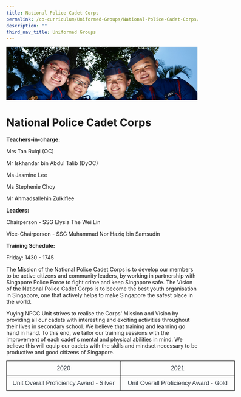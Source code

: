 ```yaml
---
title: National Police Cadet Corps
permalink: /co-curriculum/Uniformed-Groups/National-Police-Cadet-Corps/
description: ""
third_nav_title: Uniformed Groups
---
```

![](/images/CCA.jpg)

National Police Cadet Corps
===========================

**Teachers-in-charge:**

Mrs Tan Ruiqi (OC)

Mr Iskhandar bin Abdul Talib (DyOC)

Ms Jasmine Lee

Ms Stephenie Choy

Mr Ahmadsallehin Zulkiflee   

**Leaders:**

Chairperson - SSG Elysia The Wei Lin

Vice-Chairperson - SSG Muhammad Nor Haziq bin Samsudin

  

**Training Schedule:** 

Friday: 1430 - 1745

The Mission of the National Police Cadet Corps is to develop our members to be active citizens and community leaders, by working in partnership with Singapore Police Force to fight crime and keep Singapore safe. The Vision of the National Police Cadet Corps is to become the best youth organisation in Singapore, one that actively helps to make Singapore the safest place in the world.

Yuying NPCC Unit strives to realise the Corps' Mission and Vision by providing all our cadets with interesting and exciting activities throughout their lives in secondary school. We believe that training and learning go hand in hand. To this end, we tailor our training sessions with the improvement of each cadet's mental and physical abilities in mind. We believe this will equip our cadets with the skills and mindset necessary to be productive and good citizens of Singapore.

<style type="text/css">
.tg  {border-collapse:collapse;border-spacing:0;}
.tg td{border-color:black;border-style:solid;border-width:1px;font-family:Arial, sans-serif;font-size:14px;
  overflow:hidden;padding:10px 5px;word-break:normal;}
.tg th{border-color:black;border-style:solid;border-width:1px;font-family:Arial, sans-serif;font-size:14px;
  font-weight:normal;overflow:hidden;padding:10px 5px;word-break:normal;}
.tg .tg-t4v0{border-color:#000000;color:#313942;font-size:16px;text-align:center;vertical-align:top}
</style>
<table class="tg" style="undefined;table-layout: fixed; width: 602px">
<colgroup>
<col style="width: 301px">
<col style="width: 301px">
</colgroup>
<thead>
  <tr>
    <th class="tg-t4v0">2020</th>
    <th class="tg-t4v0">2021</th>
  </tr>
</thead>
<tbody>
  <tr>
    <td class="tg-t4v0">Unit Overall Proficiency Award - Silver </td>
    <td class="tg-t4v0">Unit Overall Proficiency Award - Gold </td>
  </tr>
</tbody>
</table>
